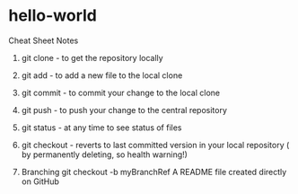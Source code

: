 # hello-world
Cheat Sheet Notes

1) git clone  - to get the repository locally  
2) git add    - to add a new file to the local clone  
3) git commit - to commit your change to the local clone  
4) git push   - to push your change to the central repository  
5) git status - at any time to see status of files  
6) git checkout - reverts to last committed version in your local repository ( by permanently deleting, so health warning!)  

7) Branching
   git checkout -b myBranchRef
A README file created directly on GitHub
